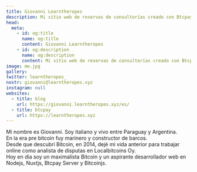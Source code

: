 ```yaml
---
title: Giovanni Learntheropes
description: Mi sitio web de reservas de consultorías creado con Btcpay y Nuxt
head:
  meta:
    - id: og:title
      name: og:title
      content: Giovanni Learntheropes
    - id: og:description
      name: og:description
      content: Mi sitio web de reservas de consultorías creado con Btcpay y Nuxt
image: me.jpg
gallery:
twitter: learntheropes_
nostr: giovanni@learntheropes.xyz
instagram: null
websites:
  - title: blog
    url: https://giovanni.learntheropes.xyz/es/
  - title: btcpay
    url: https://learntheropes.xyz
---
```

Mi nombre es Giovanni. Soy italiano y vivo entre Paraguay y Argentina.  
En la era pre bitcoin fuy marinero y constructor de barcos.  
Desde que descubrí Bitcoin, en 2014, dejé mi vida anterior para trabajar online como analista de disputas en Localbitcoins Oy.  
Hoy en dia soy un maximalista Bitcoin y un aspirante desarrollador web en Nodejs, Nuxtjs, Btcpay Server y Bitcoinjs.